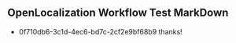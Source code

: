 ## OpenLocalization Workflow Test MarkDown
* 0f710db6-3c1d-4ec6-bd7c-2cf2e9bf68b9 
thanks!<!--HONumber=Mar16_HO2-->
